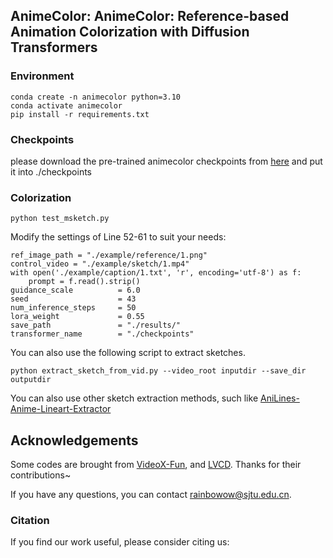 ## AnimeColor: AnimeColor: Reference-based Animation Colorization with Diffusion Transformers


### Environment
```
conda create -n animecolor python=3.10
conda activate animecolor
pip install -r requirements.txt
```
### Checkpoints
please download the pre-trained animecolor checkpoints from [here](https://huggingface.co/rainbowow/AnimeColor) and put it into ./checkpoints

### Colorization
```
python test_msketch.py
```
Modify the settings of Line 52-61 to suit your needs:
```
ref_image_path = "./example/reference/1.png"
control_video = "./example/sketch/1.mp4"
with open('./example/caption/1.txt', 'r', encoding='utf-8') as f:
    prompt = f.read().strip()
guidance_scale          = 6.0
seed                    = 43
num_inference_steps     = 50
lora_weight             = 0.55
save_path               = "./results/"
transformer_name        = "./checkpoints"
```

You can also use the following script to extract sketches.
```
python extract_sketch_from_vid.py --video_root inputdir --save_dir outputdir
```
You can also use other sketch extraction methods, such like [AniLines-Anime-Lineart-Extractor](https://github.com/zhenglinpan/AniLines-Anime-Lineart-Extractor) 


## Acknowledgements

Some codes are brought from [VideoX-Fun](https://github.com/aigc-apps/VideoX-Fun/), and [LVCD](https://github.com/luckyhzt/LVCD). Thanks for their contributions~

If you have any questions, you can contact rainbowow@sjtu.edu.cn.


### Citation
If you find our work useful, please consider citing us:
```


```
